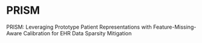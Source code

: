 # PRISM
PRISM: Leveraging Prototype Patient Representations with Feature-Missing-Aware Calibration for EHR Data Sparsity Mitigation
